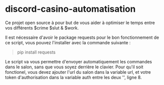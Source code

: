 # discord-casino-automatisation

Ce projet open source à pour but de vous aider à optimiser le temps entre vos différents $crime $slut & $work.

Il est nécessaire d'avoir le package requests pour le bon fonctionnement de ce script, vous pouvez l'installer avec la commande suivante :
> pip install requests

Le script va vous permettre d'envoyer automatiquement les commandes dans le salon, sans que vous soyez derrière le clavier.
Pour qu'il soit fonctionel, vous devez ajouter l'url du salon dans la variable url, et votre token d'authorisation dans la variable auth entre les deux '', ligne 8.

